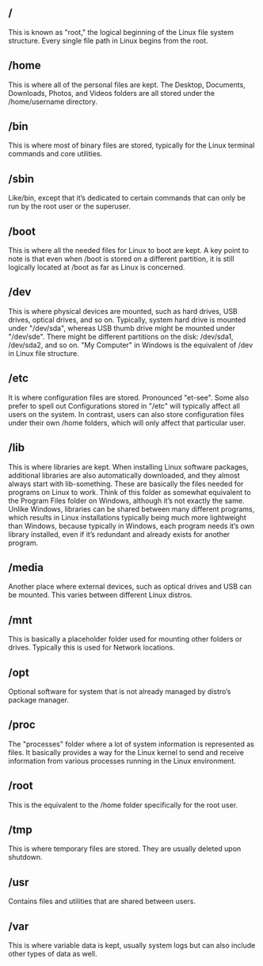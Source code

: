 ## /
This is known as "root," the logical beginning of the Linux file system structure.
Every single file path in Linux begins from the root.

## /home
This is where all of the personal files are kept.
The Desktop, Documents, Downloads, Photos, and Videos folders are all stored under the /home/username directory.

## /bin
This is where most of binary files are stored, typically for the Linux terminal commands and core utilities.

## /sbin
Like/bin, except that it’s dedicated to certain commands that can only be run by the root user or the superuser.

## /boot
This is where all the needed files for Linux to boot are kept.
A key point to note is that even when /boot is stored on a different partition, it is still logically located at /boot as far as Linux is concerned.

## /dev
This is where physical devices are mounted, such as hard drives, USB drives, optical drives, and so on.
Typically, system hard drive is mounted under "/dev/sda", whereas USB thumb drive might be mounted under "/dev/sde".
There might be different partitions on the disk: /dev/sda1, /dev/sda2, and so on.
"My Computer" in Windows is the equivalent of /dev in Linux file structure.

## /etc
It is where configuration files are stored. Pronounced "et-see". Some also prefer to spell out
Configurations stored in "/etc" will typically affect all users on the system. In contrast, users can also store configuration files under their own /home folders, which will only affect that particular user.

## /lib
This is where libraries are kept. When installing Linux software packages, additional libraries are also automatically downloaded, and they almost always start with lib-something. These are basically the files needed for programs on Linux to work. Think of this folder as somewhat equivalent to the Program Files folder on Windows, although it’s not exactly the same.
Unlike Windows, libraries can be shared between many different programs, which results in Linux installations typically being much more lightweight than Windows, because typically in Windows, each program needs it’s own library installed, even if it’s redundant and already exists for another program.

## /media
Another place where external devices, such as optical drives and USB can be mounted. This varies between different Linux distros.

## /mnt
This is basically a placeholder folder used for mounting other folders or drives.
Typically this is used for Network locations.

## /opt
Optional software for system that is not already managed by distro’s package manager.

## /proc
The "processes" folder where a lot of system information is represented as files.
It basically provides a way for the Linux kernel to send and receive information from various processes running in the Linux environment.

## /root
This is the equivalent to the /home folder specifically for the root user.

## /tmp
This is where temporary files are stored. They are usually deleted upon shutdown.

## /usr
Contains files and utilities that are shared between users.

## /var
This is where variable data is kept, usually system logs but can also include other types of data as well.
